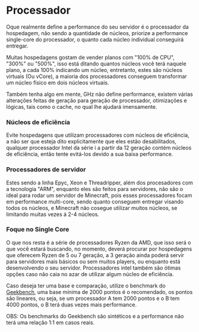 # Processador

Oque realmente define a performance do seu servidor é o processador da hospedagem, não sendo a quantidade de núcleos, priorize a performance single-core do processador, o quanto cada núcleo individual conseguirá entregar.

Muitas hospedagens gostam de vender planos com "100% de CPU", "300%" ou "500%", isso está ditando quantos núcleos você terá naquele plano, a cada 100% indicando um núcleo, entretanto, estes são núcleos virtuais (Ou vCore), a maioria dos processadores conseguem transformar um núcleo físico em dois núcleos virtuais.

Também tenha algo em mente, GHz não define performance, existem várias alterações feitas de geração para geração de processador, otimizações e lógicas, tais como o cache, no qual lhe ajudará imensamente.

### Núcleos de eficiência

Evite hospedagens que utilizam processadores com núcleos de eficiência, a não ser que esteja dito explicitamente que eles estão desabilitados, qualquer processador Intel da série i a partir da 12 geração contém núcleos de eficiência, então tente evitá-los devido a sua baixa performance.

### Processadores de servidor

Estes sendo a linha Epyc, Xeon e Threadripper, além dos procesadores com a tecnologia "ARM", enquanto eles são feitos para servidores, não são o ideal para rodar um servidor de Minecraft, pois esses processadores focam em performance multi-core, sendo quanto conseguem entregar visando todos os núcleos, e Minecraft não cosegue utilizar muitos núcleos, se limitando muitas vezes á 2-4 núcleos.

### Foque no Single Core

O que nos resta é a série de processadores Ryzen da AMD, que isso será o que você estará buscando, no momento, deverá procurar por hospedagens que oferecem Ryzen de 5 ou 7 geração, a 3 geração ainda poderá servir para servidores mais básicos ou sem muitos players, ou enquanto está desenvolvendo o seu servidor. Processadores intel também são ótimas opções caso não caia no azar de utilizar algum núcleo de eficiência.

Caso deseja ter uma base e comparação, utilize o benchmark do [Geekbench](https://www.geekbench.com/), uma base mínima de 2000 pontos é o recomendado, os pontos são lineares, ou seja, se um processador A tem 2000 pontos e o B tem 4000 pontos, o B terá duas vezes mais performance.&#x20;

OBS: Os benchmarks do Geekbench são sintéticos e a performance não terá uma relação 1:1 em casos reais.
